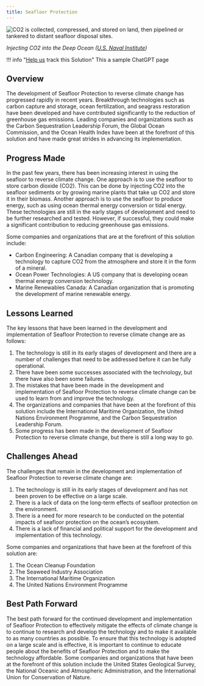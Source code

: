 ```yaml
---
title: Seafloor Protection
---
```

![CO2 is collected, compressed, and stored on land, then pipelined or tankered to distant seafloor disposal sites.](/img/seafloor-protection.jpg)

*Injecting CO2 into the Deep Ocean ([U.S. Naval Institute](https://www.usni.org/magazines/proceedings/2021/july/burial-sea-injecting-co2-deep-ocean))*

!!! info "[Help us](../../contribute) track this Solution"
    This a sample ChatGPT page

## Overview

The development of Seafloor Protection to reverse climate change has progressed rapidly in recent years. Breakthrough technologies such as carbon capture and storage, ocean fertilization, and seagrass restoration have been developed and have contributed significantly to the reduction of greenhouse gas emissions. Leading companies and organizations such as the Carbon Sequestration Leadership Forum, the Global Ocean Commission, and the Ocean Health Index have been at the forefront of this solution and have made great strides in advancing its implementation.

## Progress Made

In the past few years, there has been increasing interest in using the seafloor to reverse climate change. One approach is to use the seafloor to store carbon dioxide (CO2). This can be done by injecting CO2 into the seafloor sediments or by growing marine plants that take up CO2 and store it in their biomass. Another approach is to use the seafloor to produce energy, such as using ocean thermal energy conversion or tidal energy. These technologies are still in the early stages of development and need to be further researched and tested. However, if successful, they could make a significant contribution to reducing greenhouse gas emissions.

Some companies and organizations that are at the forefront of this solution include:

* Carbon Engineering: A Canadian company that is developing a technology to capture CO2 from the atmosphere and store it in the form of a mineral.
* Ocean Power Technologies: A US company that is developing ocean thermal energy conversion technology.
* Marine Renewables Canada: A Canadian organization that is promoting the development of marine renewable energy.

## Lessons Learned

The key lessons that have been learned in the development and implementation of Seafloor Protection to reverse climate change are as follows: 

1. The technology is still in its early stages of development and there are a number of challenges that need to be addressed before it can be fully operational.
2. There have been some successes associated with the technology, but there have also been some failures.
3. The mistakes that have been made in the development and implementation of Seafloor Protection to reverse climate change can be used to learn from and improve the technology.
4. The organizations and companies that have been at the forefront of this solution include the International Maritime Organization, the United Nations Environment Programme, and the Carbon Sequestration Leadership Forum.
5. Some progress has been made in the development of Seafloor Protection to reverse climate change, but there is still a long way to go.

## Challenges Ahead

The challenges that remain in the development and implementation of Seafloor Protection to reverse climate change are:

1. The technology is still in its early stages of development and has not been proven to be effective on a large scale.
2. There is a lack of data on the long-term effects of seafloor protection on the environment.
3. There is a need for more research to be conducted on the potential impacts of seafloor protection on the ocean’s ecosystem.
4. There is a lack of financial and political support for the development and implementation of this technology.

Some companies and organizations that have been at the forefront of this solution are:

1. The Ocean Cleanup Foundation
2. The Seaweed Industry Association
3. The International Maritime Organization
4. The United Nations Environment Programme

## Best Path Forward

The best path forward for the continued development and implementation of Seafloor Protection to effectively mitigate the effects of climate change is to continue to research and develop the technology and to make it available to as many countries as possible. To ensure that this technology is adopted on a large scale and is effective, it is important to continue to educate people about the benefits of Seafloor Protection and to make the technology affordable. Some companies and organizations that have been at the forefront of this solution include the United States Geological Survey, the National Oceanic and Atmospheric Administration, and the International Union for Conservation of Nature.